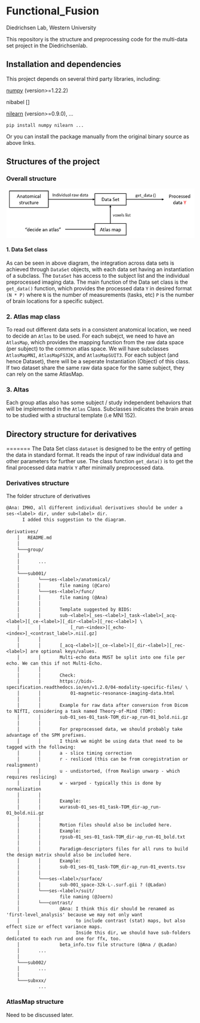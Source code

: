 Functional_Fusion
====
Diedrichsen Lab, Western University

This repository is the structure and preprocessing code for the multi-data set project in the Diedrichsenlab. 

Installation and dependencies
------
This project depends on several third party libraries, including: 

[numpy](https://numpy.org/) (version>=1.22.2)

nibabel []

[nilearn](https://nilearn.github.io/stable/index.html) (version>=0.9.0), ...

	pip install numpy nilearn ...

Or you can install the package manually from the original binary source as above links.	

Structures of the project
------
### Overall structure
![ScreenShot](docs/structure.png)

#### 1. Data Set class
As can be seen in above diagram, the integration across data sets is achieved through  `DataSet` objects, with each data set having an instantiation of a subclass. The `DataSet` has access to the subject list and the individual preprocessed imaging data. The main function of the Data set class is the  `get_data()` function, which provides the 
processed data `Y` in desired format `(N * P)` where `N` is the number of measurements (tasks, etc) `P` is the number of brain locations for a specific subject. 

### 2. Atlas map class

To read out different data sets in a consistent anatomical location, we need to
decide an `Atlas` to be used. For each subejct, we need to have an `AtlasMap`, which provides the mapping function from the raw data space (per subject) to the common atlas space. We will have subclasses `AtlasMapMNI`, `AtlasMapFS32K`, and `AtlasMapSUIT3`. For each subject (and hence Dataset), there will be a seperate Instantiation (Object) of this class. If two dataset share the same raw data space for the same subject, they can rely on the same AtlasMap. 

### 3. Altas
Each group atlas also has some subject / study independent behaviors that will be implemented in the `Atlas` Class. Subclasses indicates the brain areas to be studied with a structural template (i.e MNI 152).

## Directory structure for derivatives 
=======
The Data Set class `dataset` is designed to be the entry of getting the data in standard format. It 
reads the input of raw individual data and other parameters for further use. The class function 
`get_data()` is to get the final processed data matrix `Y` after minimally preprocessed data.

### Derivatives structure

The folder structure of derivatives

    @Ana: IMHO, all different individual derivatives should be under a ses-<label> dir, under sub<label> dir.
          I added this suggestion to the diagram.
      
    derivatives/
        │   README.md
        │
        └───group/
        │       
        │       ...
        │   
        └───sub001/
        │       └───ses-<label>/anatomical/
        │       │       file naming (@Caro)
        │       └───ses-<label>/func/
        │       │       file naming (@Ana)
        │       │
        │       │       Template suggested by BIDS:         
        │       │       sub-<label>[_ses-<label>]_task-<label>[_acq-<label>][_ce-<label>][_dir-<label>][_rec-<label>] \
        │       │           [_run-<index>][_echo-<index>]_<contrast_label>.nii[.gz]
        │       │
        │       │       [_acq-<label>][_ce-<label>][_dir-<label>][_rec-<label>] are optional keys/values.
        │       │       Multi-echo data MUST be split into one file per echo. We can this if not Multi-Echo.
        │       │
        │       │       Check: 
        │       │       https://bids-specification.readthedocs.io/en/v1.2.0/04-modality-specific-files/ \
        │       │           01-magnetic-resonance-imaging-data.html
        │       │
        │       │       Example for raw data after conversion from Dicom to NIfTI, considering a task named Theory-of-Mind (TOM):
        │       │       sub-01_ses-01_task-TOM_dir-ap_run-01_bold.nii.gz
        │       │         
        │       │       For preprocessed data, we should probably take advantage of the SPM prefixes. 
        │       │       I think we might be using data that need to be tagged with the following:
        │       │       a - slice timing correction
        │       │       r - resliced (this can be from coregistration or realignment)
        │       │       u - undistorted, (from Realign unwarp - which requires reslicing)
        │       │       w - warped - typically this is done by normalization
        │       │         
        │       │       Example:
        │       │       wurasub-01_ses-01_task-TOM_dir-ap_run-01_bold.nii.gz
        │       │
        │       │       Motion files should also be included here.
        │       │       Example:
        │       │       rpsub-01_ses-01_task-TOM_dir-ap_run-01_bold.txt
        │       │         
        │       │       Paradigm-descriptors files for all runs to build the design matrix should also be included here.
        │       │       Example:
        │       │       sub-01_ses-01_task-TOM_dir-ap_run-01_events.tsv
        │       │         
        │       └───ses-<label>/surface/
        │       │       sub-001_space-32k-L-.surf.gii ? (@Ladan)
        │       └───ses-<label>/suit/
        │               file naming (@Joern)
        │       └───contrast/
        │               @Ana: I think this dir should be renamed as 'first-level_analysis' because we may not only want 
        │                     to include contrast (stat) maps, but also effect size or effect variance maps.
        │                     Inside this dir, we should have sub-folders dedicated to each run and one for ffx, too.
        │               beta_info.tsv file structure (@Ana / @Ladan)
        │       ...
        │   
        └───sub002/
        │       ...
        │     
        └───subxxx/
                ...

### AtlasMap structure

Need to be discussed later.
